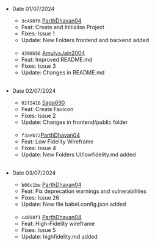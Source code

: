 - Date 01/07/2024
  
  - `3c490f6` [ParthDhavan04](https://github.com/ParthDhavan04)
  - Feat: Create and Initialise Project
  - Fixes: Issue 1
  - Update: New Folders frontend and backend added
  <br>
  
  - `4390b56` [AmulyaJain2004](https://github.com/AmulyaJain2004)
  - Feat: Improved README.md
  - Fixes: Issue 3
  - Update: Changes in README.md
    <br> <br>

 - Date 02/07/2024
  
    - `02f2416` [Saga690](https://github.com/Saga690)
    - Feat: Create Favicon
    - Fixes: Issue 2
    - Update: Changes in frontend/public folder
    <br>

     - `f3aeb72`[ParthDhavan04](https://github.com/ParthDhavan04)
    - Feat: Low Fidelity Wireframe
    - Fixes: Issue 4
    - Update: New Folders UI/lowfidelity.md added
    <br> <br>

- Date 03/07/2024
  
  - `b06c1be` [ParthDhavan04](https://github.com/ParthDhavan04)
  - Feat: Fix deprecation warnings and vulnerabilities
  - Fixes: Issue 26
  - Update: New file babel.config.json added
  <br>

   - `c4018f1` [ParthDhavan04](https://github.com/ParthDhavan04)
  - Feat: High-Fidelity wireframe
  - Fixes: Issue 5
  - Update: highfidelity.md added
  <br>




   
  
